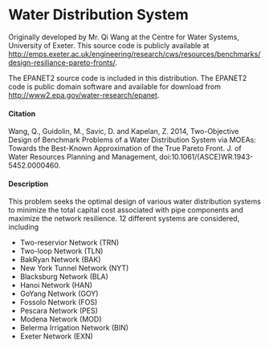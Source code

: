 # Water Distribution System #

Originally developed by Mr. Qi Wang at the Centre for Water Systems, University
of Exeter.  This source code is publicly available at
http://emps.exeter.ac.uk/engineering/research/cws/resources/benchmarks/design-resiliance-pareto-fronts/.

The EPANET2 source code is included in this distribution.  The EPANET2 code
is public domain software and available for download from
http://www2.epa.gov/water-research/epanet.

#### Citation ####
Wang, Q., Guidolin, M., Savic, D. and Kapelan, Z. 2014, Two-Objective Design of
Benchmark Problems of a Water Distribution System via MOEAs: Towards the
Best-Known Approximation of the True Pareto Front. J. of Water Resources
Planning and Management, doi:10.1061/(ASCE)WR.1943-5452.0000460.

#### Description ####
This problem seeks the optimal design of various water distribution systems
to minimize the total capital cost associated with pipe components and
maximize the network resilience.  12 different systems are considered, including
* Two-reservior Network (TRN)
* Two-loop Network (TLN)
* BakRyan Network (BAK)
* New York Tunnel Network (NYT)
* Blacksburg Network (BLA)
* Hanoi Network (HAN)
* GoYang Network (GOY)
* Fossolo Network (FOS)
* Pescara Network (PES)
* Modena Network (MOD)
* Belerma Irrigation Network (BIN)
* Exeter Network (EXN)
